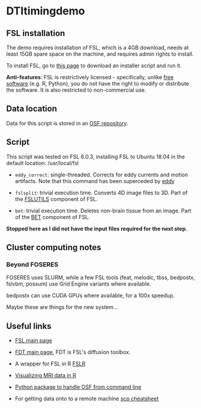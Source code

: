 # DTItimingdemo

## FSL installation

The demo requires installation of FSL, which is a 4GB download, needs at least
15GB spare space on the machine, and requires admin rights to install.

To install FSL, go to [this
page](https://fsl.fmrib.ox.ac.uk/fsl/fslwiki/FslInstallation) to download an
installer script and run it.

**Anti-features**: FSL is restrictively licensed - specifically, unlike [free
software](https://en.wikipedia.org/wiki/The_Free_Software_Definition) (e.g. R,
Python), you do not have the right to modify or distribute the software. It is
also restricted to non-commercial use. 

## Data location

Data for this script is stored in an [OSF repository](https://osf.io/afmc5/). 

## Script

This script was tested on FSL 6.0.3, installing FSL to Ubuntu 18.04 in the
default location: /usr/local/fsl


- `eddy_correct`: single-threaded. Corrects for eddy currents and motion
  artifacts. Note that this command has been superceded by
  [eddy](https://fsl.fmrib.ox.ac.uk/fsl/fslwiki/eddy)

- `fslsplit`: trivial execution time. Converts 4D image files to 3D. Part of the
  [FSLUTILS](https://fsl.fmrib.ox.ac.uk/fsl/fslwiki/Fslutils) component of FSL.

- `bet`: trivial execution time. Deletes non-brain tissue from an image. Part of
  the [BET](https://fsl.fmrib.ox.ac.uk/fsl/fslwiki/BET) component of FSL.

**Stopped here as I did not have the input files required for the next step.**

## Cluster computing notes

### Beyond FOSERES

FOSERES uses SLURM, while a few FSL tools (feat, melodic, tbss, bedpostx,
fslvbm, possum) use Grid Engine variants where available.

bedpostx can use CUDA GPUs where available, for a 100x speedup.

Maybe these are things for the new system...

## Useful links

- [FSL main page](https://fsl.fmrib.ox.ac.uk/fsl/fslwiki/FSL)

- [FDT main page](https://fsl.fmrib.ox.ac.uk/fsl/fslwiki/FDT), FDT is FSL's
  diffusion toolbox.

- A wrapper for FSL in R
  [FSLR](https://johnmuschelli.com/neuroc/DTI_analysis_fslr/index.html)

- [Visualizing MRI data in R](https://www.alexejgossmann.com/MRI_viz/) 

- [Python package to handle OSF from command
  line](https://osfclient.readthedocs.io/en/latest/cli-usage.html)

- For getting data onto to a remote machine [scp
  cheatsheet](https://github.com/tldr-pages/tldr/blob/master/pages/common/scp.md)

